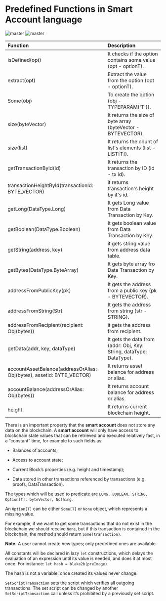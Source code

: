 # Predefined Functions in Smart Account language
![master](https://img.shields.io/badge/TESTNET-available-4bc51d.svg) ![master](https://img.shields.io/badge/node-&gt;%3D0.12.0-4bc51d.svg)


| Function | Description |
| :--- | :--- |
| isDefined\(opt\) | It checks if the option contains some value \(opt - optionT\). |
| extract\(opt\) | Extract the value from the option \(opt - optionT\). |
| Some\(obj\) | To create the option \(obj - TYPEPARAM\('T'\)\). |
| size\(byteVector\) | It returns the size of byte array \(byteVector - BYTEVECTOR\). |
| size\(list\) | It returns the count of list's elements \(list - LIST\[T\]\). |
| getTransactionById\(id\) | It returns the transaction by ID \(id - tx id\). |
| transactionHeightById\(transactionId: BYTE\_VECTOR\) | it returns transaction's height by it's id. |
| getLong\(DataType.Long\) | It gets Long value from Data Transaction by Key. |
| getBoolean\(DataType.Boolean\) | It gets boolean value from Data Transaction by Key. |
| getString\(address, key\) | it gets string value from address data table. |
| getBytes\(DataType.ByteArray\) | It gets byte array fro Data Transaction by Key. |
| addressFromPublicKey\(pk\) | It gets the address from a public key \(pk - BYTEVECTOR\). |
| addressFromString\(Str\) | It gets the address from string \(str - STRING\). |
| addressFromRecipient\(recipient: Obj\(bytes\)\) | it gets the address from recipient. |
| getData\(addr, key, dataType\) | It gets the data from \(addr: Obj, Key: String, dataType: DataType\). |
| accountAssetBalance\(addressOrAlias: Obj\(bytes\), assetId: BYTE\_VECTOR\) | It returns asset balance for address or alias. |
| accountBalance\(addressOrAlias: Obj\(bytes\)\) | It returns account balance for address or alias. |
| height | It returns current blockchain height. |

There is an important property that the **smart account** does not store any data on the blockchain. A **smart account** will only have access to blockchain state values that can be retrieved and executed relatively fast, in a “constant” time, for example to such fields as:

* Balances of accounts;

* Access to account state;

* Current Block’s properties \(e.g. height and timestamp\);

* Data stored in other transactions referenced by transactions \(e.g. proofs, DataTransaction\).

The types which will be used to predicate are `LONG, BOOLEAN, STRING, Option[T], byteVector, Nothing`.

An `Option[T]` can be either `Some[T]` or `None` object, which represents a missing value.

For example, if we want to get some transactions that do not exist in the blockchain we should receive `None`, but if this transaction is contained in the blockchain, the method should return `Some(transaction)`.

**Note.** A user cannot create new types; only predefined ones are available.

All constants will be declared in lazy `let` constructions, which delays the evaluation of an expression until its value is needed, and does it at most once. For instance: `let hash = blake2b(preImage)`.

The hash is not a variable: once created its values never change.

`SetScriptTransaction` sets the script which verifies all outgoing transactions. The set script can be changed by another `SetScriptTransaction` call unless it’s prohibited by a previously set script.

